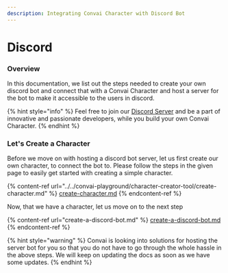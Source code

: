 ```yaml
---
description: Integrating Convai Character with Discord Bot
---
```


# Discord

### Overview

In this documentation, we list out the steps needed to create your own discord bot and connect that with a Convai Character and host a server for the bot to make it accessible to the users in discord.

{% hint style="info" %}
Feel free to join our [Discord Server](https://discord.gg/Ws37cTZGWC) and be a part of innovative and passionate developers, while you build your own Convai Character.
{% endhint %}

### Let's Create a Character

Before we move on with hosting a discord bot server, let us first create our own character, to connect the bot to. Please follow the steps in the given page to easily get started with creating a simple character.

{% content-ref url="../../convai-playground/character-creator-tool/create-character.md" %}
[create-character.md](../../convai-playground/character-creator-tool/create-character.md)
{% endcontent-ref %}

Now, that we have a character, let us move on to the next step

{% content-ref url="create-a-discord-bot.md" %}
[create-a-discord-bot.md](create-a-discord-bot.md)
{% endcontent-ref %}

{% hint style="warning" %}
Convai is looking into solutions for hosting the server bot for you so that you do not have to go through the whole hassle in the above steps. We will keep on updating the docs as soon as we have some updates.
{% endhint %}
